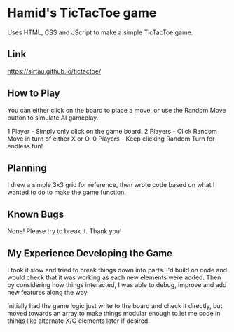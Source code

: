 # Hamid's TicTacToe game
    
Uses HTML, CSS and JScript to make a simple TicTacToe game.


## Link
https://sirtau.github.io/tictactoe/

## How to Play
You can either click on the board to place a move, or use the Random Move button to simulate AI gameplay.

1 Player - Simply only click on the game board.
2 Players - Click Random Move in turn of either X or O.
0 Players - Keep clicking Random Turn for endless fun!

## Planning
I drew a simple 3x3 grid for reference, then wrote code based on what I wanted to do to make the game function.

## Known Bugs
None! Please try to break it. Thank you!


## My Experience Developing the Game

I took it slow and tried to break things down into parts. I'd build on code and would check that it was working as each new elements were added. Then by considering how things interacted, I was able to debug, improve and add new features along the way.

Initially had the game logic just write to the board and check it directly, but moved towards an array to make things modular enough to let me code in things like alternate X/O elements later if desired.